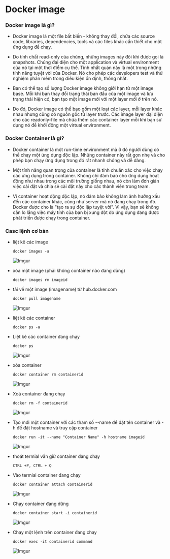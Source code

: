 # Docker image

### Docker image là gì?

- Docker image là một file bất biến - không thay đổi, chứa các source code, libraries, dependencies, tools và các files khác cần thiết cho một ứng dụng để chạy.

- Do tính chất read-only của chúng, những images này đôi khi được gọi là snapshots. Chúng đại diện cho một application và virtual environment của nó tại một thời điểm cụ thể. Tính nhất quán này là một trong những tính năng tuyệt vời của Docker. Nó cho phép các developers test và thử nghiệm phần mềm trong điều kiện ổn định, thống nhất.

- Bạn có thể tạo số lượng Docker image không giới hạn từ một image base. Mỗi khi bạn thay đổi trạng thái ban đầu của một image và lưu trạng thái hiện có, bạn tạo một image mới với một layer mới ở trên nó.

- Do đó, Docker image có thể bao gồm một loạt các layer, mỗi layer khác nhau nhưng cũng có nguồn gốc từ layer trước. Các image layer đại diện cho các readonly-file mà chứa thêm các container layer mỗi khi bạn sử dụng nó để khởi động một virtual environment.

### Docker Container là gì?

- Docker container là một run-time environment mà ở đó người dùng có thể chạy một ứng dụng độc lập. Những container này rất gọn nhẹ và cho phép bạn chạy ứng dụng trong đó rất nhanh chóng và dễ dàng.

- Một tính năng quan trọng của container là tính chuẩn xác cho việc chạy các ứng dụng trong container. Không chỉ đảm bảo cho ứng dụng hoạt động như nhau trong các môi trường giống nhau, nó còn làm đơn giản việc cài đặt và chia sẻ cài đặt này cho các thành viên trong team.

- Vì container hoạt động độc lập, nó đảm bảo không làm ảnh hưởng xấu đến các container khác, cũng như server mà nó đang chạy trong đó. Docker được cho là "tạo ra sự độc lập tuyệt vời". Vì vậy, bạn sẽ không cần lo lắng việc máy tính của bạn bị xung đột do ứng dụng đang được phát triển được chạy trong container.

### Casc lệnh cơ bản

- liệt kê các image

    ` docker images -a `

    ![Imgur](https://imgur.com/8Y6a9xj.png)

- xóa một image (phải không container nào đang dùng)

    ` docker images rm imageid `

- tải về một image (imagename) từ hub.docker.com

    ` docker pull imagename `

    ![Imgur](https://imgur.com/uB5Vrsa.png)

- liệt kê các container

    ` docker ps -a `

- Liệt kê các container đang chạy

    ` docker ps `

    ![Imgur](https://imgur.com/vl2J6ty.png)

- xóa container

    ` docker container rm containerid `

    ![Imgur](https://imgur.com/RpmsV9F.png)

 - Xoá container đang chạy

    `docker rm -f containerid`  

    ![Imgur](https://imgur.com/KOs7nok.png) 

- Tạo mới một container với các tham số --name để đặt tên container và -h để đặt hostname và truy cập container

    ` docker run -it --name "Container Name" -h hostname imageid  `

    ![Imgur](https://imgur.com/e097Sie.png)

- thoát termial vẫn giữ container đang chạy
    
    ` CTRL +P, CTRL + Q `

- Vào termial container đang chạy
    
    ` docker container attach containerid `

    ![Imgur](https://imgur.com/2ysnywQ.png)

- Chạy container đang dừng

    ` docker container start -i containerid `

    ![Imgur](https://imgur.com/7VecpTX.png)

- Chạy một lệnh trên container đang chạy
    
    ` docker exec -it containerid command `

    ![Imgur](https://imgur.com/OI3KX1K.png)